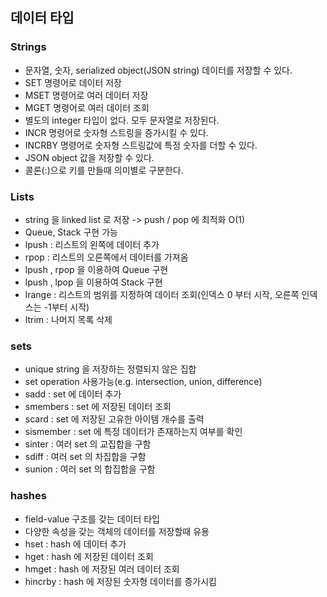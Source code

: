 
## 데이터 타입

### Strings

* 문자열, 숫자, serialized object(JSON string) 데이터를 저장할 수 있다.
* SET 명령어로 데이터 저장
* MSET 명령어로 여러 데이터 저장
* MGET 명령어로 여러 데이터 조회
* 별도의 integer 타입이 없다. 모두 문자열로 저장된다.
* INCR 명령어로 숫자형 스트링을 증가시킬 수 있다.
* INCRBY 명령어로 숫자형 스트링값에 특정 숫자를 더할 수 있다.
* JSON object 값을 저장할 수 있다.
* 콜론(:)으로 키를 만들때 의미별로 구분한다.

### Lists

* string 을 linked list 로 저장 -> push / pop 에 최적화 O(1)
* Queue, Stack 구현 가능
* lpush : 리스트의 왼쪽에 데이터 추가
* rpop : 리스트의 오른쪽에서 데이터를 가져옴
* lpush , rpop 을 이용하여 Queue 구현
* lpush , lpop 을 이용하여 Stack 구현
* lrange : 리스트의 범위를 지정하여 데이터 조회(인덱스 0 부터 시작, 오른쪽 인덱스는 -1부터 시작)
* ltrim : 나머지 목록 삭제

### sets

* unique string 을 저장하는 정렬되지 않은 집합
* set operation 사용가능(e.g. intersection, union, difference)
* sadd : set 에 데이터 추가
* smembers : set 에 저장된 데이터 조회
* scard : set 에 저장된 고유한 아이템 개수를 출력
* sismember : set 에 특정 데이터가 존재하는지 여부를 확인
* sinter : 여러 set 의 교집합을 구함
* sdiff : 여러 set 의 차집합을 구함
* sunion : 여러 set 의 합집합을 구함

### hashes

* field-value 구조를 갖는 데이터 타입
* 다양한 속성을 갖는 객체의 데이터를 저장할때 유용
* hset : hash 에 데이터 추가
* hget : hash 에 저장된 데이터 조회
* hmget : hash 에 저장된 여러 데이터 조회
* hincrby : hash 에 저장된 숫자형 데이터를 증가시킴